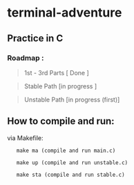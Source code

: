 # terminal-adventure
## Practice in C 

### Roadmap : 

> 1st - 3rd Parts  [ Done ]

> Stable Path [in progress ]

> Unstable Path [in progress (first)]


## How to compile and run:

via Makefile:

       make ma (compile and run main.c)
       
       make up (compile and run unstable.c)
       
       make sta (compile and run stable.c)
      
 
